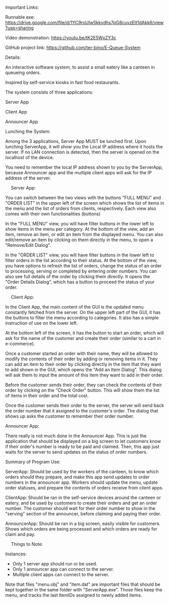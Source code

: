 Important Links:

Runnable exe: https://drive.google.com/file/d/1YC9roUIw5kkvdhs7pG8cuvzElt1dAkk6/view?usp=sharing

Video demonstration: https://youtu.be/tK2E5WxZY3c

GitHub project link: https://github.com/ter-bino/E-Queue-System


Details:

An interactive software system, to assist a small eatery like a canteen in queueing orders.

Inspired by self-service kiosks in fast food restaurants.

The system consists of three applications:

Server App

Client App

Announcer App

 

Lunching the System:

Among the 3 applications, Server App MUST be lunched first. Upon lunching ServerApp, it will show you the Local IP address where it hosts the server. If no LAN connection is detected, then the server is opened on the localhost of the device.

 

You need to remember the local IP address shown to you by the ServerApp, because Announcer app and the multiple client apps will ask for the IP address of the server.

 
 
Server App:

You can switch between the two views with the buttons "FULL MENU" and "ORDER LIST" in the upper left of the screen which shows the list of items in the menu and the list of orders from clients, respectively. Each view also comes with their own functionalities (buttons)

 

In the "FULL MENU" view, you will have filter buttons in the lower left to show items in the menu per category. At the bottom of the view, add an item, remove an item, or edit an item from the displayed menu. You can also edit/remove an item by clicking on them directly in the menu, to open a "Remove/Edit Dialog".

 

In the "ORDER LIST" view, you will have filter buttons in the lower left to filter orders in the list according to their status. At the bottom of the view, you have options to refresh the list of orders, change the status of an order to processing, serving or completed by entering order numbers. You can also see full details of the order by clicking them directly. It opens the "Order Details Dialog", which has a button to proceed the status of your order.

 
 
Client App:

In the Client App, the main content of the GUI is the updated menu constantly fetched from the server. On the upper left part of the GUI, it has the buttons to filter the menu according to categories. It also has a simple instruction of use on the lower left.

At the bottom left of the screen, it has the button to start an order, which will ask for the name of the customer and create their order (similar to a cart in e-commerce).

 

Once a customer started an order with their name, they will be allowed to modify the contents of their order by adding or removing items in it. They can add an item to their order by clicking directly in the item that they want to add shown in the GUI, which opens the "Add an Item Dialog". This dialog will ask them to input the amount of this item they want to add in their order.

 

Before the customer sends their order, they can check the contents of their order by clicking on the "Check Order" button. This will show them the list of items in their order and the total cost.

 
Once the customer sends their order to the server, the server will send back the order number that it assigned to the customer's order. The dialog that shows up asks the customer to remember their order number.

 

Announcer App:

There really is not much done in the Announcer App. This is just the application that should be displayed on a big screen to let customers know if their order's number is ready to be paid and claimed. Then, this app just waits for the server to send updates on the status of order numbers.

 

Summary of Program Use:

ServerApp: Should be used by the workers of the canteen, to know which orders should they prepare, and make this app send updates to order numbers in the announcer app. Workers should update the menu, update order statuses, and prepare the contents of orders receive from client apps.

ClientApp: Should be ran in the self-service devices around the canteen or eatery, and be used by customers to create their orders and get an order number. The customer should wait for their order number to show in the "serving" section of the announcer, before claiming and paying their order.

AnnouncerApp: Should be ran in a big screen, easily visible for customers. Shows which orders are being processed and which orders are ready for claim and pay.

 
Things to Note:

Instances:
- Only 1 server app should run or be used.<br>
- Only 1 announcer app can connect to the server.<br>
- Multiple client apps can connect to the server.<br>

Note that files "menu.obj" and "item.dat" are important files that should be kept together in the same folder with "ServerApp.exe". Those files keep the menu, and tracks the last ItemIDs assigned to newly added items.

